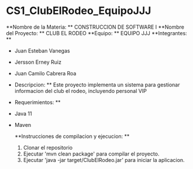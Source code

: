 # CS1_ClubElRodeo_EquipoJJJ
**Nombre de la Materia: ** CONSTRUCCION DE SOFTWARE I
**Nombre del Proyecto: ** CLUB EL RODEO
**Equipo: ** EQUIPO JJJ
**Integrantes: **
* Juan Esteban Vanegas
* Jersson Erney Ruiz
* Juan Camilo Cabrera Roa

* Descripcion: **
Este proyecto implementa un sistema para gestionar informacion del club el rodeo, incluyendo personal VIP

* Requerimientos: **
* Java 11
* Maven

  **Instrucciones de compilacion y ejecucion: **
  1. Clonar el repositorio
  2. Ejecutar 'mvn clean package' para compilar el proyecto.
  3. Ejecutar 'java -jar target/ClubElRodeo.jar' para iniciar la aplicacion.
  
